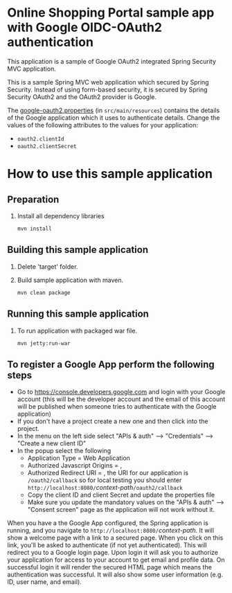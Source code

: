 # Online Shopping Portal sample app with Google OIDC-OAuth2 authentication

This application is a sample of Google OAuth2 integrated Spring Security MVC application.

This is a sample Spring MVC web application which secured by Spring Security. Instead of using form-based security, it is secured by Spring Security OAuth2 and the OAuth2 provider is Google.

The [google-oauth2.properties](src/main/resources/google-oauth2.properties) (in `src/main/resources`) contains the details of the Google application which it uses to authenticate details. Change the values of the following attributes to the values for your application:

- `oauth2.clientId`
- `oauth2.clientSecret`


# How to use this sample application

## Preparation

1. Install all dependency libraries
    ```command
    mvn install
    ```


## Building this sample application

1. Delete 'target' folder.

2. Build sample application with maven.

    ```command
    mvn clean package
    ```


## Running this sample application

1. To run application with packaged war file.

    ```command
    mvn jetty:run-war
    ```


## To register a Google App perform the following steps

* Go to https://console.developers.google.com and login with your Google account (this will be the developer account and the email of this account will be published when someone tries to authenticate with the Google application)
* If you don't have a project create a new one and then click into the project.
* In the menu on the left side select "APIs & auth" --> "Credentials" --> "Create a new client ID"
* In the popup select the following
	- Application Type = Web Application
	- Authorized Javascript Origins = <YOUR DOMAIN>, 
	- Authorized Redirect URI = <THE CALL BACK HANDLER>, the URI for our application is `/oauth2/callback` so for local testing you should enter `http://localhost:8080/`*context-path*`/oauth2/callback`
	- Copy the client ID and client Secret and update the properties file
	- Make sure you update the mandatory values on the "APIs & auth" --> "Consent screen" page as the application will not work without it.

When you have a the Google App configured, the Spring application is running, and you navigate to `http://localhost:8080/`*context-path*. It will show a welcome page with a link to a secured page. When you click on this link, you'll be asked to authenticate (if not yet authenticated). This will redirect you to a Google login page. Upon login it will ask you to authorize your application for access to your account to get email and profile data. On successful login it will render the secured HTML page which means the authentication was successful. It will also show some user information (e.g. ID, user name, and email).
